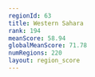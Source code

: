 ```yaml
---
regionId: 63
title: Western Sahara
rank: 194
meanScore: 58.94
globalMeanScore: 71.78
numRegions: 220
layout: region_score
---
```


